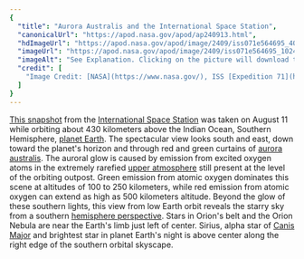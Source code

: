 ```yaml
---
{
  "title": "Aurora Australis and the International Space Station",
  "canonicalUrl": "https://apod.nasa.gov/apod/ap240913.html",
  "hdImageUrl": "https://apod.nasa.gov/apod/image/2409/iss071e564695_4096.jpg",
  "imageUrl": "https://apod.nasa.gov/apod/image/2409/iss071e564695_1024.jpg",
  "imageAlt": "See Explanation. Clicking on the picture will download the highest resolution version available.",
  "credit": [
    "Image Credit: [NASA](https://www.nasa.gov/), ISS [Expedition 71](https://www.nasa.gov/mission/expedition-71/)"
  ]
}
---
```


[This snapshot](https://www.flickr.com/photos/nasa2explore/53975674810/) from the [International Space Station](https://blogs.nasa.gov/spacestation/) was taken on August 11 while orbiting about 430 kilometers above the Indian Ocean, Southern Hemisphere, [planet Earth](https://earthobservatory.nasa.gov/blogs/earthmatters/2024/05/15/citizen-scientists-capture-brilliant-photos-of-the-aurora/). The spectacular view looks south and east, down toward the planet's horizon and through red and green curtains of [aurora australis](https://earthobservatory.nasa.gov/images/1346/aurora-australis). The auroral glow is caused by emission from excited oxygen atoms in the extremely rarefied [upper atmosphere](https://science.nasa.gov/earth/earth-atmosphere/earths-atmosphere-a-multi-layered-cake/) still present at the level of the orbiting outpost. Green emission from atomic oxygen dominates this scene at altitudes of 100 to 250 kilometers, while red emission from atomic oxygen can extend as high as 500 kilometers altitude. Beyond the glow of these southern lights, this view from low Earth orbit reveals the starry sky from a southern [hemisphere perspective](https://apod.nasa.gov/apod/ap100115.html). Stars in Orion's belt and the Orion Nebula are near the Earth's limb just left of center. Sirius, alpha star of [Canis Major](https://en.wikipedia.org/wiki/Canis_Major#Features) and brightest star in planet Earth's night is above center along the right edge of the southern orbital skyscape.
